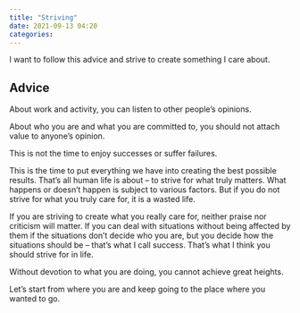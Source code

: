 ```yaml
---
title: "Striving"
date: 2021-09-13 04:20
categories:
---
```


I want to follow this advice and strive to create something I care about.

## Advice

About work and activity, you can listen to other people’s opinions.

About who you are and what you are committed to, you should not attach value to anyone’s opinion.

This is not the time to enjoy successes or suffer failures.

This is the time to put everything we have into creating the best possible results. That’s all human life is about – to strive for what truly matters. What happens or doesn’t happen is subject to various factors. But if you do not strive for what you truly care for, it is a wasted life.

If you are striving to create what you really care for, neither praise nor criticism will matter. If you can deal with situations without being affected by them if the situations don’t decide who you are, but you decide how the situations should be – that’s what I call success. That’s what I think you should strive for in life.

Without devotion to what you are doing, you cannot achieve great heights.

Let’s start from where you are and keep going to the place where you wanted to go.

